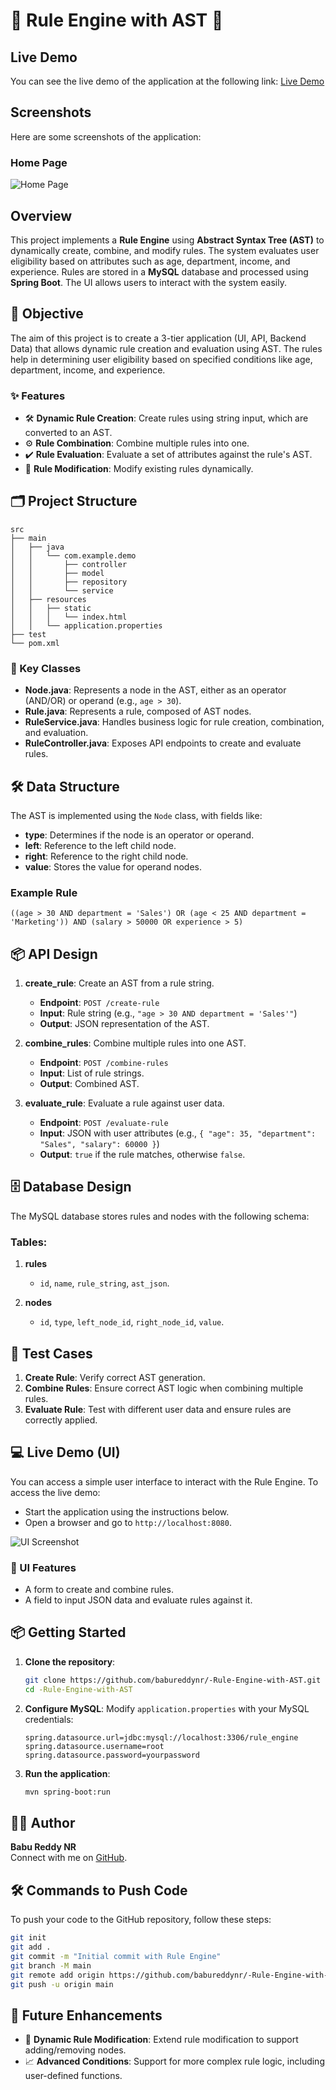 
# 🚀 Rule Engine with AST 🌳

## Live Demo

You can see the live demo of the application at the following link:
[Live Demo](https://your-live-demo-link.com)

## Screenshots

Here are some screenshots of the application:

### Home Page
![Home Page](https://your-screenshot-link.com/homepage.png)

## Overview
This project implements a **Rule Engine** using **Abstract Syntax Tree (AST)** to dynamically create, combine, and modify rules. The system evaluates user eligibility based on attributes such as age, department, income, and experience. Rules are stored in a **MySQL** database and processed using **Spring Boot**. The UI allows users to interact with the system easily.

## 🎯 Objective
The aim of this project is to create a 3-tier application (UI, API, Backend Data) that allows dynamic rule creation and evaluation using AST. The rules help in determining user eligibility based on specified conditions like age, department, income, and experience.

### ✨ Features
- 🛠️ **Dynamic Rule Creation**: Create rules using string input, which are converted to an AST.
- ⚙️ **Rule Combination**: Combine multiple rules into one.
- ✔️ **Rule Evaluation**: Evaluate a set of attributes against the rule's AST.
- 🔄 **Rule Modification**: Modify existing rules dynamically.

## 🗂️ Project Structure
```
src
├── main
│   ├── java
│   │   └── com.example.demo
│   │       ├── controller
│   │       ├── model
│   │       ├── repository
│   │       └── service
│   ├── resources
│   │   ├── static
│   │   │   └── index.html
│   │   └── application.properties
├── test
└── pom.xml
```

### 📄 Key Classes

- **Node.java**: Represents a node in the AST, either as an operator (AND/OR) or operand (e.g., `age > 30`).
- **Rule.java**: Represents a rule, composed of AST nodes.
- **RuleService.java**: Handles business logic for rule creation, combination, and evaluation.
- **RuleController.java**: Exposes API endpoints to create and evaluate rules.

## 🛠️ Data Structure
The AST is implemented using the `Node` class, with fields like:
- **type**: Determines if the node is an operator or operand.
- **left**: Reference to the left child node.
- **right**: Reference to the right child node.
- **value**: Stores the value for operand nodes.

### Example Rule
```plaintext
((age > 30 AND department = 'Sales') OR (age < 25 AND department = 'Marketing')) AND (salary > 50000 OR experience > 5)
```

## 📦 API Design
1. **create_rule**: Create an AST from a rule string.
   - **Endpoint**: `POST /create-rule`
   - **Input**: Rule string (e.g., `"age > 30 AND department = 'Sales'"`)
   - **Output**: JSON representation of the AST.

2. **combine_rules**: Combine multiple rules into one AST.
   - **Endpoint**: `POST /combine-rules`
   - **Input**: List of rule strings.
   - **Output**: Combined AST.

3. **evaluate_rule**: Evaluate a rule against user data.
   - **Endpoint**: `POST /evaluate-rule`
   - **Input**: JSON with user attributes (e.g., `{ "age": 35, "department": "Sales", "salary": 60000 }`)
   - **Output**: `true` if the rule matches, otherwise `false`.

## 🗄️ Database Design
The MySQL database stores rules and nodes with the following schema:

### Tables:
1. **rules**
   - `id`, `name`, `rule_string`, `ast_json`.

2. **nodes**
   - `id`, `type`, `left_node_id`, `right_node_id`, `value`.

## 🧪 Test Cases
1. **Create Rule**: Verify correct AST generation.
2. **Combine Rules**: Ensure correct AST logic when combining multiple rules.
3. **Evaluate Rule**: Test with different user data and ensure rules are correctly applied.

## 💻 Live Demo (UI)
You can access a simple user interface to interact with the Rule Engine. To access the live demo:
- Start the application using the instructions below.
- Open a browser and go to `http://localhost:8080`.
  
![UI Screenshot](path-to-your-screenshot.png)

### 🎨 UI Features
- A form to create and combine rules.
- A field to input JSON data and evaluate rules against it.
  

## 📦 Getting Started
1. **Clone the repository**:
   ```bash
   git clone https://github.com/babureddynr/-Rule-Engine-with-AST.git
   cd -Rule-Engine-with-AST
   ```

2. **Configure MySQL**:
   Modify `application.properties` with your MySQL credentials:
   ```properties
   spring.datasource.url=jdbc:mysql://localhost:3306/rule_engine
   spring.datasource.username=root
   spring.datasource.password=yourpassword
   ```

3. **Run the application**:
   ```bash
   mvn spring-boot:run
   ```

## 🧑‍💻 Author
**Babu Reddy NR**  
Connect with me on [GitHub](https://github.com/babureddynr).

## 🛠️ Commands to Push Code

To push your code to the GitHub repository, follow these steps:

```bash
git init
git add .
git commit -m "Initial commit with Rule Engine"
git branch -M main
git remote add origin https://github.com/babureddynr/-Rule-Engine-with-AST.git
git push -u origin main
```

## 🚀 Future Enhancements
- 🔄 **Dynamic Rule Modification**: Extend rule modification to support adding/removing nodes.
- 📈 **Advanced Conditions**: Support for more complex rule logic, including user-defined functions.

